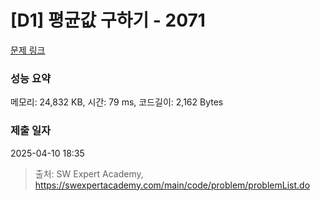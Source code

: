 # [D1] 평균값 구하기 - 2071 

[문제 링크](https://swexpertacademy.com/main/code/problem/problemDetail.do?contestProbId=AV5QRnJqA5cDFAUq) 

### 성능 요약

메모리: 24,832 KB, 시간: 79 ms, 코드길이: 2,162 Bytes

### 제출 일자

2025-04-10 18:35



> 출처: SW Expert Academy, https://swexpertacademy.com/main/code/problem/problemList.do